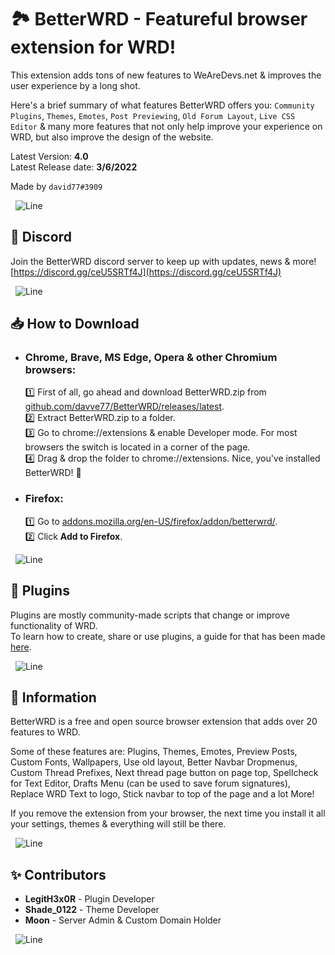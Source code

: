 🏞 BetterWRD - Featureful browser extension for WRD!
===

This extension adds tons of new features to WeAreDevs.net & improves the user experience by a long shot.

Here's a brief summary of what features BetterWRD offers you: `Community Plugins`, `Themes`, `Emotes`, `Post Previewing`, `Old Forum Layout`, `Live CSS Editor` & many more features that not only help improve your experience on WRD, but also improve the design of the website.

Latest Version: **4.0**\
Latest Release date: **3/6/2022**

Made by `david77#3909`

&nbsp;
![Line](https://cdn.discordapp.com/attachments/800294579856605204/941721620119187526/thread_line.png)
&nbsp;

## 💬 Discord
Join the BetterWRD discord server to keep up with updates, news & more!\
[https://discord.gg/ceU5SRTf4J](https://discord.gg/ceU5SRTf4J)

&nbsp;
![Line](https://cdn.discordapp.com/attachments/800294579856605204/941721620119187526/thread_line.png)
&nbsp;

## 📥 How to Download
- ### Chrome, Brave, MS Edge, Opera & other Chromium browsers:
  1️⃣ First of all, go ahead and download BetterWRD.zip from [github.com/davve77/BetterWRD/releases/latest](https://github.com/davve77/BetterWRD/releases/latest).\
  2️⃣ Extract BetterWRD.zip to a folder.\
  3️⃣ Go to chrome://extensions & enable Developer mode. For most browsers the switch is located in a corner of the page.\
  4️⃣ Drag & drop the folder to chrome://extensions. Nice, you've installed BetterWRD! 🎉

- ### Firefox:
  1️⃣ Go to [addons.mozilla.org/en-US/firefox/addon/betterwrd/](https://addons.mozilla.org/en-US/firefox/addon/betterwrd/).\
  2️⃣ Click **Add to Firefox**.

&nbsp;
![Line](https://cdn.discordapp.com/attachments/800294579856605204/941721620119187526/thread_line.png)
&nbsp;

## 🔌 Plugins
Plugins are mostly community-made scripts that change or improve functionality of WRD.\
To learn how to create, share or use plugins, a guide for that has been made [here](https://github.com/davve77/BetterWRD-Plugins/blob/main/README.md).

&nbsp;
![Line](https://cdn.discordapp.com/attachments/800294579856605204/941721620119187526/thread_line.png)
&nbsp;

## 📃 Information
BetterWRD is a free and open source browser extension that adds over 20 features to WRD.

Some of these features are: Plugins, Themes, Emotes, Preview Posts, Custom Fonts, Wallpapers, Use old layout, Better Navbar Dropmenus, Custom Thread Prefixes, Next thread page button on page top, Spellcheck for Text Editor, Drafts Menu (can be used to save forum signatures), Replace WRD Text to logo, Stick navbar to top of the page and a lot More!

If you remove the extension from your browser, the next time you install it all your settings, themes & everything will still be there.

&nbsp;
![Line](https://cdn.discordapp.com/attachments/800294579856605204/941721620119187526/thread_line.png)
&nbsp;

## ✨ Contributors
- **LegitH3x0R** - Plugin Developer
- **Shade_0122** - Theme Developer
- **Moon** - Server Admin & Custom Domain Holder

&nbsp;
![Line](https://cdn.discordapp.com/attachments/800294579856605204/941721620119187526/thread_line.png)
